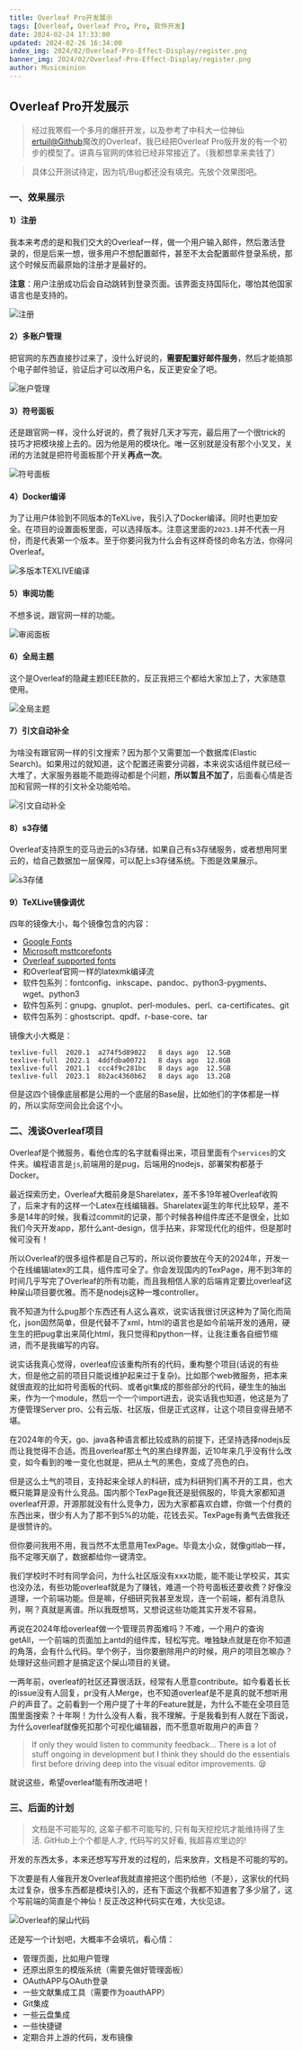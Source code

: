 ```yaml
---
title: Overleaf Pro开发展示
tags: [Overleaf, Overleaf Pro, Pro, 软件开发]
date: 2024-02-24 17:33:00
updated: 2024-02-26 16:34:00
index_img: 2024/02/Overleaf-Pro-Effect-Display/register.png
banner_img: 2024/02/Overleaf-Pro-Effect-Display/register.png
author: Musicminion
---
```


## Overleaf Pro开发展示

> 经过我寒假一个多月的爆肝开发，以及参考了中科大一位神仙[ertuil@Github](https://github.com/ertuil/overleaf)魔改的Overleaf，我已经把Overleaf Pro版开发的有一个初步的模型了。讲真与官网的体验已经非常接近了。（我都想拿来卖钱了）

> 具体公开测试待定，因为坑/Bug都还没有填完。先放个效果图吧。

### 一、效果展示

#### 1）注册

我本来考虑的是和我们交大的Overleaf一样，做一个用户输入邮件，然后激活登录的，但是后来一想，很多用户不想配置邮件，甚至不太会配置邮件登录系统，那这个时候反而最原始的注册才是最好的。

**注意**：用户注册成功后会自动跳转到登录页面。该界面支持国际化，哪怕其他国家语言也是支持的。

![注册](./register.png)

#### 2）多账户管理

把官网的东西直接抄过来了，没什么好说的，**需要配置好邮件服务**，然后才能搞那个电子邮件验证，验证后才可以改用户名，反正更安全了吧。

![账户管理](./account-setting.png)

#### 3）符号面板

还是跟官网一样，没什么好说的，费了我好几天才写完，最后用了一个很trick的技巧才把模块接上去的。因为他是用的模块化。唯一区别就是没有那个小叉叉，关闭的方法就是把符号面板那个开关**再点一次**。

![符号面板](./symbol-panel.png)

#### 4）Docker编译

为了让用户体验到不同版本的TeXLive，我引入了Docker编译。同时也更加安全。在项目的设置面板里面，可以选择版本。注意这里面的`2023.1`并不代表一月份，而是代表第一个版本。至于你要问我为什么会有这样奇怪的命名方法，你得问Overleaf。

![多版本TEXLIVE编译](./multiple-texlive.png)

#### 5）审阅功能

不想多说，跟官网一样的功能。

![审阅面板](./review.png)

#### 6）全局主题

这个是Overleaf的隐藏主题IEEE款的，反正我把三个都给大家加上了，大家随意使用。

![全局主题](./overall-theme.png)

#### 7）引文自动补全

为啥没有跟官网一样的引文搜索？因为那个又需要加一个数据库(Elastic Search)。如果用过的就知道，这个配置还需要分词器，本来说实话组件就已经一大堆了，大家服务器能不能跑得动都是个问题，**所以暂且不加了**，后面看心情是否加和官网一样的引文补全功能哈哈。

![引文自动补全](./cite.png)

#### 8）s3存储

Overleaf支持原生的亚马逊云的s3存储，如果自己有s3存储服务，或者想用阿里云的，给自己数据加一层保障，可以配上s3存储系统。下图是效果展示。

![s3存储](./s3.png)

#### 9）TeXLive镜像调优

四年的镜像大小，每个镜像包含的内容：

- [Google Fonts](https://fonts.google.com/)
- [Microsoft msttcorefonts](https://packages.ubuntu.com/jammy/ttf-mscorefonts-installer)
- [Overleaf supported fonts](https://www.overleaf.com/learn/latex/Questions/Which_OTF_or_TTF_fonts_are_supported_via_fontspec%3F)
- 和Overleaf官网一样的latexmk编译流
- 软件包系列：fontconfig、inkscape、pandoc、python3-pygments、wget、python3
- 软件包系列：gnupg、gnuplot、perl-modules、perl、ca-certificates、git
- 软件包系列：ghostscript、qpdf、r-base-core、tar

镜像大小大概是：

```
texlive-full  2020.1  a274f5d89022   8 days ago  12.5GB
texlive-full  2022.1  4ddfdba00721   8 days ago  12.8GB
texlive-full  2021.1  ccc4f9c281bc   8 days ago  12.5GB
texlive-full  2023.1  8b2ac4360b62   8 days ago  13.2GB
```

但是这四个镜像底层都是公用的一个底层的Base层，比如他们的字体都是一样的，所以实际空间会比会这个小。

### 二、浅谈Overleaf项目
Overleaf是个微服务，看他仓库的名字就看得出来，项目里面有个`services`的文件夹。编程语言是`js`,前端用的是pug，后端用的nodejs，部署架构都基于Docker。

最近探索历史，Overleaf大概前身是Sharelatex，差不多19年被Overleaf收购了，后来才有的这样一个Latex在线编辑器。Sharelatex诞生的年代比较早，差不多是14年的时候，我看过commit的记录，那个时候各种组件库还不是很全，比如我们今天开发app，那什么ant-design，信手拈来，非常现代化的组件，但是那时候可没有！

所以Overleaf的很多组件都是自己写的，所以说你要放在今天的2024年，开发一个在线编辑latex的工具，组件库可全了。你会发现国内的TexPage，用不到3年的时间几乎写完了Overleaf的所有功能，而且我相信人家的后端肯定要比overleaf这种屎山项目要优雅。而不是nodejs这种一堆controller。

我不知道为什么pug那个东西还有人这么喜欢，说实话我很讨厌这种为了简化而简化，json固然简单，但是代替不了xml，html的语言也是如今前端开发的通用，硬生生的把pug拿出来简化html，我只觉得和python一样，让我注重各自细节缩进，而不是我编写的内容。

说实话我真心觉得，overleaf应该重构所有的代码，重构整个项目(话说的有些大，但是他之前的项目只能说维护起来过于复杂)。比如那个web微服务，把本来就很直观的比如符号面板的代码、或者git集成的那些部分的代码，硬生生的抽出来，作为一个module，然后一个一个import进去，说实话我也知道，他这是为了方便管理Server pro、公有云版、社区版，但是正式这样，让这个项目变得丑陋不堪。

在2024年的今天，go、java各种语言都比较成熟的前提下，还坚持选择nodejs反而让我觉得不合适。而且overleaf那土气的黑白绿界面，近10年来几乎没有什么改变，如今看到的唯一变化也就是，把从土气的黑色，变成了亮色的白。

但是这么土气的项目，支持起来全球人的科研，成为科研狗们离不开的工具，也大概只能算是没有什么竞品。国内那个TexPage我还是挺佩服的，毕竟大家都知道overleaf开源，开源那就没有什么竞争力，因为大家都喜欢白嫖，你做一个付费的东西出来，很少有人为了那不到5%的功能，花钱去买。TexPage有勇气去做我还是很赞许的。

但你要问我用不用，我当然不太愿意用TexPage。毕竟太小众，就像gitlab一样，指不定哪天崩了，数据都给你一键清空。

我们学校时不时有同学会问，为什么社区版没有xxx功能，能不能让学校买，其实也没办法，有些功能overleaf就是为了赚钱，难道一个符号面板还要收费？好像没道理，一个前端功能。但是嘛，仔细研究我甚至发现，连一个前端，都有消息队列，啊？真就是离谱。所以我既想骂，又想说这些功能其实开发不容易。

再说在2024年给overleaf做一个管理员界面难吗？不难，一个用户的查询getAll，一个前端的页面加上antd的组件库，轻松写完。唯独缺点就是在你不知道的角落，会有什么代码。举个例子，当你要删除用户的时候，用户的项目怎嘛办？处理好这些问题才是搞定这个屎山项目的关键。

一两年前，overleaf的社区还算很活跃，经常有人愿意contribute。如今看着长长的issue没有人回复，pr没有人Merge，也不知道overleaf是不是真的就不想听用户的声音了。之前看到一个用户提了十年的Feature就是，为什么不能在全项目范围里面搜索？十年啊！为什么没有人看，我不理解。于是我看到有人就在下面说，为什么overleaf就像死扣那个可视化编辑器，而不愿意听取用户的声音？

> If only they would listen to community feedback...
> There is a lot of stuff ongoing in development but I think they should do the essentials first before driving deep into the visual editor improvements. 😪



就说这些，希望overleaf能有所改进吧！


### 三、后面的计划

>  文档是不可能写的, 这辈子都不可能写的, 只有每天挖挖坑才能维持得了生活. GitHub上个个都是人才, 代码写的又好看, 我超喜欢里边的!

开发的东西太多，本来还想写写开发的过程的，后来放弃，文档是不可能的写的。

下次要是有人催我开发Overleaf我就直接把这个图扔给他（不是），这家伙的代码太过复杂，很多东西都是模块引入的，还有下面这个我都不知道套了多少层了，这个写前端的简直是个神仙！反正改这种代码实在难，大伙见谅。

![Overleaf的屎山代码](./Overleaf-Code.png)

还是写一个计划吧，大概率不会填坑，看心情：

- 管理页面，比如用户管理
- 还原出原生的模版系统（需要先做好管理面板）
- OAuthAPP与OAuth登录
- 一些文献集成工具（需要作为oauthAPP）
- Git集成
- 一些云盘集成
- 一些快捷键
- 定期合并上游的代码，发布镜像